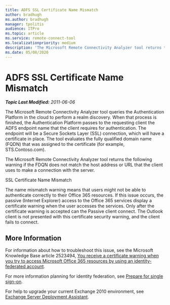 ```yaml
---
title: ADFS SSL Certificate Name Mismatch
author: bradhugh
ms.author: bradhugh
manager: tpolitis
audience: ITPro 
ms.topic: article 
ms.service: remote-connect-tool
ms.localizationpriority: medium
description: 'The Microsoft Remote Connectivity Analyzer tool returns the following warning if the FDQN does not match the host address or URL that the client uses to make a connection with the server: SSL Certificate Name Mismatch'
ms.date: 05/08/2020
---
```


# ADFS SSL Certificate Name Mismatch


_**Topic Last Modified:** 2011-06-06_

The Microsoft Remote Connectivity Analyzer tool queries the Authentication Platform in the cloud to perform a realm discovery. When that process is finished, the Authentication Platform passes to the requesting client the ADFS endpoint name that the client requires for authentication. The endpoint will be a Secure Sockets Layer (SSL) connection, which will have a certificate in place. The tool evaluates the fully qualified domain name (FQDN) that was assigned to the certificate (for example, STS.Contoso.com).

The Microsoft Remote Connectivity Analyzer tool returns the following warning if the FDQN does not match the host address or URL that the client uses to make a connection with the server.

SSL Certificate Name Mismatch

The name mismatch warning means that users might not be able to authenticate correctly to their Office 365 resources. If this issue occurs, the passive (Internet Explorer) access to the Office 365 services display a certificate warning when the user accesses the services. Only after the certificate warning is accepted can the Passive client connect. The Outlook client is not presented with this certificate security warning, and the client fails to connect.

## More Information

For information about how to troubleshoot this issue, see the Microsoft Knowledge Base article 2523494, [You receive a certificate warning when you try to access Microsoft Office 365 resources by using an identity-federated account](https://support.microsoft.com/kb/2523494).

For more information planning for identity federation, see [Prepare for single sign-on](https://onlinehelp.microsoft.com/office365-enterprises/ff652540.aspx).

For help to upgrade your current Exchange 2010 environment, see [Exchange Server Deployment Assistant](https://technet.microsoft.com/exdeploy2010/default.aspx).
